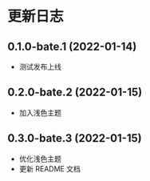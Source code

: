# 更新日志

## 0.1.0-bate.1 (2022-01-14)

- 测试发布上线

## 0.2.0-bate.2 (2022-01-15)

- 加入浅色主题

## 0.3.0-bate.3 (2022-01-15)

- 优化浅色主题
- 更新 README 文档
